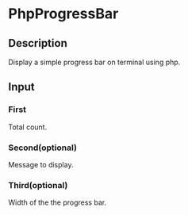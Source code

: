 # PhpProgressBar

## Description
Display a simple progress bar on terminal using php.

## Input 

### First 
Total count.
### Second(optional)
Message to display.
### Third(optional)
Width of the the progress bar.
